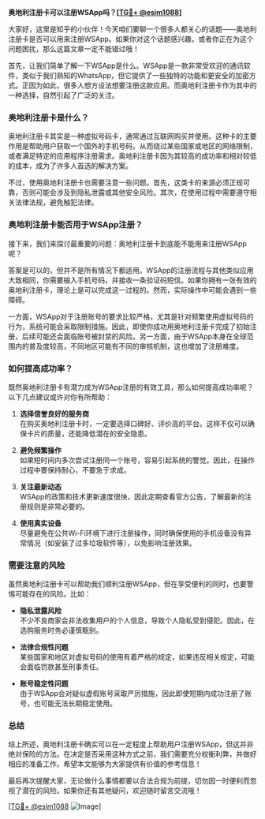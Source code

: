 **奥地利注册卡可以注册WSApp吗？[[TG💪+ @esim1088](https://t.me/s/esim1088)]**

大家好，这里是知乎的小伙伴！今天咱们要聊一个很多人都关心的话题——奥地利注册卡是否可以用来注册WSApp。如果你对这个话题感兴趣，或者你正在为这个问题困扰，那么这篇文章一定不能错过哦！

首先，让我们简单了解一下WSApp是什么。WSApp是一款非常受欢迎的通讯软件，类似于我们熟知的WhatsApp，但它提供了一些独特的功能和更安全的加密方式。正因为如此，很多人想方设法想要注册这款应用。而奥地利注册卡作为其中的一种选择，自然引起了广泛的关注。

### 奥地利注册卡是什么？

奥地利注册卡其实是一种虚拟号码卡，通常通过互联网购买并使用。这种卡的主要作用是帮助用户获取一个国外的手机号码，从而绕过某些国家或地区的网络限制，或者满足特定的应用程序注册需求。奥地利注册卡因为其较高的成功率和相对较低的成本，成为了许多人首选的解决方案。

不过，使用奥地利注册卡也需要注意一些问题。首先，这类卡的来源必须正规可靠，否则可能会涉及到隐私泄露或其他安全风险。其次，在使用过程中需要遵守相关法律法规，避免触犯法律。

### 奥地利注册卡能否用于WSApp注册？

接下来，我们来探讨最重要的问题：奥地利注册卡到底能不能用来注册WSApp呢？

答案是可以的，但并不是所有情况下都适用。WSApp的注册流程与其他类似应用大致相同，你需要输入手机号码，并接收一条验证码短信。如果你拥有一张有效的奥地利注册卡，理论上是可以完成这一过程的。然而，实际操作中可能会遇到一些障碍。

一方面，WSApp对于注册账号的要求比较严格，尤其是针对频繁使用虚拟号码的行为，系统可能会采取限制措施。因此，即使你成功用奥地利注册卡完成了初始注册，后续可能还会面临账号被封禁的风险。另一方面，由于WSApp本身在全球范围内的普及度较高，不同地区可能有不同的审核机制，这也增加了注册难度。

### 如何提高成功率？

既然奥地利注册卡有潜力成为WSApp注册的有效工具，那么如何提高成功率呢？以下几点建议或许对你有所帮助：

1. **选择信誉良好的服务商**  
   在购买奥地利注册卡时，一定要选择口碑好、评价高的平台。这样不仅可以确保卡片的质量，还能降低潜在的安全隐患。

2. **避免频繁操作**  
   如果短时间内多次尝试注册同一个账号，容易引起系统的警觉。因此，在操作过程中要保持耐心，不要急于求成。

3. **关注最新动态**  
   WSApp的政策和技术更新速度很快，因此定期查看官方公告，了解最新的注册规则是非常必要的。

4. **使用真实设备**  
   尽量避免在公共Wi-Fi环境下进行注册操作，同时确保使用的手机设备没有异常情况（如安装了过多垃圾软件等），以免影响注册效果。

### 需要注意的风险

虽然奥地利注册卡可以帮助我们顺利注册WSApp，但在享受便利的同时，也要警惕可能存在的风险。比如：

- **隐私泄露风险**  
  不少不良商家会非法收集用户的个人信息，导致个人隐私受到侵犯。因此，在选购服务时务必谨慎甄别。

- **法律合规性问题**  
  某些国家和地区对虚拟号码的使用有着严格的规定，如果违反相关规定，可能会面临罚款甚至刑事责任。

- **账号稳定性问题**  
  由于WSApp会对疑似虚假账号采取严厉措施，因此即使短期内成功注册了账号，也可能无法长期稳定使用。

### 总结

综上所述，奥地利注册卡确实可以在一定程度上帮助用户注册WSApp，但这并非绝对保险的方法。在决定是否采用这种方式之前，我们需要充分权衡利弊，并做好相应的准备工作。希望本文能够为大家提供有价值的参考信息！

最后再次提醒大家，无论做什么事情都要以合法合规为前提，切勿因一时便利而忽视了潜在的风险。如果你还有其他疑问，欢迎随时留言交流哦！

[[TG💪+ @esim1088](https://t.me/s/esim1088) ![Image](https://i.postimg.cc/4NQfJmqS/Snipaste-2025-05-13-00-14-12.png)]